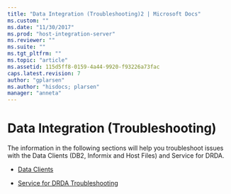 ```yaml
---
title: "Data Integration (Troubleshooting)2 | Microsoft Docs"
ms.custom: ""
ms.date: "11/30/2017"
ms.prod: "host-integration-server"
ms.reviewer: ""
ms.suite: ""
ms.tgt_pltfrm: ""
ms.topic: "article"
ms.assetid: 115d5ff8-0159-4a44-9920-f93226a73fac
caps.latest.revision: 7
author: "gplarsen"
ms.author: "hisdocs; plarsen"
manager: "anneta"
---
```

# Data Integration (Troubleshooting)
The information in the following sections will help you troubleshoot issues with the Data Clients (DB2, Informix and Host Files) and Service for DRDA.  

- [Data Clients](../core/data-clients.md)  
  
- [Service for DRDA Troubleshooting](../core/service-for-drda-troubleshooting.md)  
  
